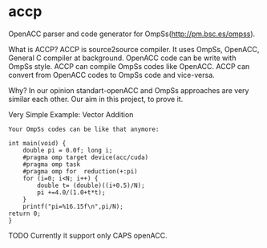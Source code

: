 accp
====

OpenACC parser and code generator for OmpSs(http://pm.bsc.es/ompss).

What is ACCP?
ACCP is source2source compiler. It uses OmpSs, OpenACC, General C compiler at background.
OpenACC code can be write with OmpSs style.
ACCP can compile OmpSs codes like OpenACC. 
ACCP can convert from OpenACC codes to OmpSs code and vice-versa.

Why?
In our opinion standart-openACC and OmpSs approaches are very similar each other. Our aim in this project, to prove it.
 

Very Simple Example: Vector Addition

	Your OmpSs codes can be like that anymore: 

    int main(void) {
 		double pi = 0.0f; long i;
  		#pragma omp target device(acc/cuda)
  		#pragma omp task
  		#pragma omp for  reduction(+:pi)
  		for (i=0; i<N; i++) {
     		double t= (double)((i+0.5)/N);
     		pi +=4.0/(1.0+t*t);
  		}
 		printf("pi=%16.15f\n",pi/N);
 	return 0;
	}

TODO
Currently it support only CAPS openACC. 
